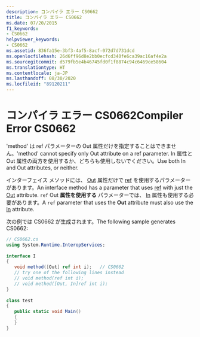 ```yaml
---
description: コンパイラ エラー CS0662
title: コンパイラ エラー CS0662
ms.date: 07/20/2015
f1_keywords:
- CS0662
helpviewer_keywords:
- CS0662
ms.assetid: 836fa15e-3bf3-4af5-8acf-072d7d731dcd
ms.openlocfilehash: 26d6ff96d8e2bb0ecfcd340fe6ca39ac16af4e2a
ms.sourcegitcommit: d579fb5e4b46745fd0f1f8874c94c6469ce58604
ms.translationtype: HT
ms.contentlocale: ja-JP
ms.lasthandoff: 08/30/2020
ms.locfileid: "89120211"
---
```

# <a name="compiler-error-cs0662"></a><span data-ttu-id="d4f3d-103">コンパイラ エラー CS0662</span><span class="sxs-lookup"><span data-stu-id="d4f3d-103">Compiler Error CS0662</span></span>

<span data-ttu-id="d4f3d-104">'method' は ref パラメーターの Out 属性だけを指定することはできません。</span><span class="sxs-lookup"><span data-stu-id="d4f3d-104">'method' cannot specify only Out attribute on a ref parameter.</span></span> <span data-ttu-id="d4f3d-105">In 属性と Out 属性の両方を使用するか、どちらも使用しないでください。</span><span class="sxs-lookup"><span data-stu-id="d4f3d-105">Use both In and Out attributes, or neither.</span></span>  
  
 <span data-ttu-id="d4f3d-106">インターフェイス メソッドには、 [Out](../language-reference/keywords/ref.md) 属性だけで [ref](xref:System.Runtime.InteropServices.OutAttribute) を使用するパラメーターがあります。</span><span class="sxs-lookup"><span data-stu-id="d4f3d-106">An interface method has a parameter that uses [ref](../language-reference/keywords/ref.md) with just the [Out](xref:System.Runtime.InteropServices.OutAttribute) attribute.</span></span> <span data-ttu-id="d4f3d-107">`ref` Out **属性を使用する** パラメーターでは、 [In](xref:System.Runtime.InteropServices.InAttribute) 属性も使用する必要があります。</span><span class="sxs-lookup"><span data-stu-id="d4f3d-107">A `ref` parameter that uses the **Out** attribute must also use the [In](xref:System.Runtime.InteropServices.InAttribute) attribute.</span></span>  
  
 <span data-ttu-id="d4f3d-108">次の例では CS0662 が生成されます。</span><span class="sxs-lookup"><span data-stu-id="d4f3d-108">The following sample generates CS0662:</span></span>  
  
```csharp
// CS0662.cs  
using System.Runtime.InteropServices;  
  
interface I  
{  
   void method([Out] ref int i);   // CS0662  
   // try one of the following lines instead  
   // void method(ref int i);  
   // void method([Out, In]ref int i);  
}  
  
class test  
{  
   public static void Main()  
   {  
   }  
}  
```
